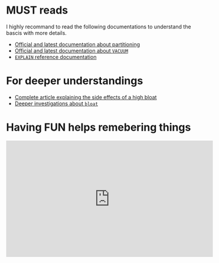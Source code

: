 # MUST reads

I highly recommand to read the following documentations to understand the bascis with more details.

- [Official and latest documentation about partitioning](https://www.postgresql.org/docs/current/ddl-partitioning.html)
- [Official and latest documentation about `VACUUM`](https://www.postgresql.org/docs/current/sql-vacuum.html)
- [`EXPLAIN` reference documentation](https://www.postgresql.org/docs/current/sql-explain.html)

# For deeper understandings

- [Complete article explaining the side effects of a high bloat](https://medium.com/compass-true-north/dealing-with-significant-postgres-database-bloat-what-are-your-options-a6c1814a03a5)
- [Deeper investigations about `bloat`](https://blog.newrelic.com/product-news/tuning-postgresql-autovacuum/)

# Having FUN helps remebering things

<iframe width="560" height="315" src="https://www.youtube.com/embed/cIeT4yIrFd4" frameborder="0" allow="accelerometer; autoplay; clipboard-write; encrypted-media; gyroscope; picture-in-picture" allowfullscreen></iframe>